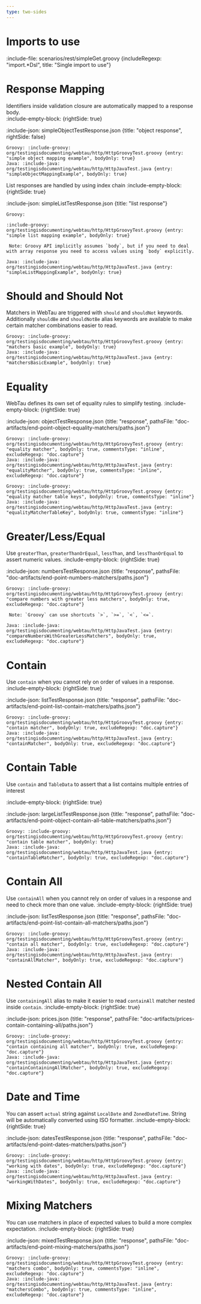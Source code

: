 ```yaml
---
type: two-sides
---
```


# Imports to use

:include-file: scenarios/rest/simpleGet.groovy {includeRegexp: "import.*Dsl", title: "Single import to use"}
 
# Response Mapping

Identifiers inside validation closure are automatically mapped to a response body.  
:include-empty-block: {rightSide: true}

:include-json: simpleObjectTestResponse.json {title: "object response", rightSide: false}

```tabs {rightSide: true}
Groovy: :include-groovy: org/testingisdocumenting/webtau/http/HttpGroovyTest.groovy {entry: "simple object mapping example", bodyOnly: true}
Java: :include-java: org/testingisdocumenting/webtau/http/HttpJavaTest.java {entry: "simpleObjectMappingExample", bodyOnly: true}
```

List responses are handled by using index chain
:include-empty-block: {rightSide: true}

:include-json: simpleListTestResponse.json {title: "list response"}

```tabs {rightSide: true}
Groovy: 

:include-groovy: org/testingisdocumenting/webtau/http/HttpGroovyTest.groovy {entry: "simple list mapping example", bodyOnly: true}

 Note: Groovy API implicitly assumes `body`, but if you need to deal with array response you need to access values using `body` explicitly.

Java: :include-java: org/testingisdocumenting/webtau/http/HttpJavaTest.java {entry: "simpleListMappingExample", bodyOnly: true}
```

# Should and Should Not

Matchers in WebTau are triggered with `should` and `shouldNot` keywords.
Additionally `shouldBe` and `shouldNotBe` alias keywords are available to make certain matcher combinations easier to read.

```tabs {rightSide: true}
Groovy: :include-groovy: org/testingisdocumenting/webtau/http/HttpGroovyTest.groovy {entry: "matchers basic example", bodyOnly: true}
Java: :include-java: org/testingisdocumenting/webtau/http/HttpJavaTest.java {entry: "matchersBasicExample", bodyOnly: true}
```

# Equality

WebTau defines its own set of equality rules to simplify testing. 
:include-empty-block: {rightSide: true}
 
:include-json: objectTestResponse.json {title: "response", pathsFile: "doc-artifacts/end-point-object-equality-matchers/paths.json"}

```tabs {rightSide: true}
Groovy: :include-groovy: org/testingisdocumenting/webtau/http/HttpGroovyTest.groovy {entry: "equality matcher", bodyOnly: true, commentsType: "inline", excludeRegexp: "doc.capture"}
Java: :include-java: org/testingisdocumenting/webtau/http/HttpJavaTest.java {entry: "equalityMatcher", bodyOnly: true, commentsType: "inline", excludeRegexp: "doc.capture"}
```

```tabs {rightSide: true}
Groovy: :include-groovy: org/testingisdocumenting/webtau/http/HttpGroovyTest.groovy {entry: "equality matcher table keys", bodyOnly: true, commentsType: "inline"}
Java: :include-java: org/testingisdocumenting/webtau/http/HttpJavaTest.java {entry: "equalityMatcherTableKey", bodyOnly: true, commentsType: "inline"}
```


# Greater/Less/Equal

Use `greaterThan`, `greaterThanOrEqual`, `lessThan`, and `lessThanOrEqual` to assert numeric values. 
:include-empty-block: {rightSide: true}

:include-json: numbersTestResponse.json {title: "response", pathsFile: "doc-artifacts/end-point-numbers-matchers/paths.json"}

```tabs {rightSide: true}
Groovy: :include-groovy: org/testingisdocumenting/webtau/http/HttpGroovyTest.groovy {entry: "compare numbers with greater less matchers", bodyOnly: true, excludeRegexp: "doc.capture"}
 
 Note: `Groovy` can use shortcuts `>`, `>=`, `<`, `<=`.

Java: :include-java: org/testingisdocumenting/webtau/http/HttpJavaTest.java {entry: "compareNumbersWithGreaterLessMatchers", bodyOnly: true, excludeRegexp: "doc.capture"}
```

# Contain

Use `contain` when you cannot rely on order of values in a response. 
:include-empty-block: {rightSide: true}

:include-json: listTestResponse.json {title: "response", pathsFile: "doc-artifacts/end-point-list-contain-matchers/paths.json"}

```tabs {rightSide: true}
Groovy: :include-groovy: org/testingisdocumenting/webtau/http/HttpGroovyTest.groovy {entry: "contain matcher", bodyOnly: true, excludeRegexp: "doc.capture"}
Java: :include-java: org/testingisdocumenting/webtau/http/HttpJavaTest.java {entry: "containMatcher", bodyOnly: true, excludeRegexp: "doc.capture"}
```

# Contain Table

Use `contain` and `TableData` to assert that a list contains multiple entries of interest

:include-empty-block: {rightSide: true}

:include-json: largeListTestResponse.json {title: "response", pathsFile: "doc-artifacts/end-point-object-contain-all-table-matchers/paths.json"}

```tabs {rightSide: true}
Groovy: :include-groovy: org/testingisdocumenting/webtau/http/HttpGroovyTest.groovy {entry: "contain table matcher", bodyOnly: true}
Java: :include-java: org/testingisdocumenting/webtau/http/HttpJavaTest.java {entry: "containTableMatcher", bodyOnly: true, excludeRegexp: "doc.capture"}
```

# Contain All

Use `containAll` when you cannot rely on order of values in a response and need to check more than one value. 
:include-empty-block: {rightSide: true}

:include-json: listTestResponse.json {title: "response", pathsFile: "doc-artifacts/end-point-list-contain-all-matchers/paths.json"}

```tabs {rightSide: true}
Groovy: :include-groovy: org/testingisdocumenting/webtau/http/HttpGroovyTest.groovy {entry: "contain all matcher", bodyOnly: true, excludeRegexp: "doc.capture"}
Java: :include-java: org/testingisdocumenting/webtau/http/HttpJavaTest.java {entry: "containAllMatcher", bodyOnly: true, excludeRegexp: "doc.capture"}
```

# Nested Contain All

Use `containingAll` alias to make it easier to read `containAll` matcher nested inside `contain`.
:include-empty-block: {rightSide: true}

:include-json: prices.json {title: "response", pathsFile: "doc-artifacts/prices-contain-containing-all/paths.json"}

```tabs {rightSide: true}
Groovy: :include-groovy: org/testingisdocumenting/webtau/http/HttpGroovyTest.groovy {entry: "contain containing all matcher", bodyOnly: true, excludeRegexp: "doc.capture"}
Java: :include-java: org/testingisdocumenting/webtau/http/HttpJavaTest.java {entry: "containContainingAllMatcher", bodyOnly: true, excludeRegexp: "doc.capture"}
```

# Date and Time

You can assert `actual` string against `LocalDate` and `ZonedDateTime`. String will be automatically converted 
using ISO formatter.
:include-empty-block: {rightSide: true}

:include-json: datesTestResponse.json {title: "response", pathsFile: "doc-artifacts/end-point-dates-matchers/paths.json"}

```tabs {rightSide: true}
Groovy: :include-groovy: org/testingisdocumenting/webtau/http/HttpGroovyTest.groovy {entry: "working with dates", bodyOnly: true, excludeRegexp: "doc.capture"}
Java: :include-java: org/testingisdocumenting/webtau/http/HttpJavaTest.java {entry: "workingWithDates", bodyOnly: true, excludeRegexp: "doc.capture"}
```

# Mixing Matchers

You can use matchers in place of expected values to build a more complex expectation. 
:include-empty-block: {rightSide: true}

:include-json: mixedTestResponse.json {title: "response", pathsFile: "doc-artifacts/end-point-mixing-matchers/paths.json"}

```tabs {rightSide: true}
Groovy: :include-groovy: org/testingisdocumenting/webtau/http/HttpGroovyTest.groovy {entry: "matchers combo", bodyOnly: true, commentsType: "inline", excludeRegexp: "doc.capture"}
Java: :include-java: org/testingisdocumenting/webtau/http/HttpJavaTest.java {entry: "matchersCombo", bodyOnly: true, commentsType: "inline", excludeRegexp: "doc.capture"}
```
